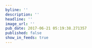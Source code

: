 ```yaml
---
byline: ''
description: ''
headline: ''
image_url: ''
pub_date: 2017-06-21 05:19:38.271357
published: false
show_in_feeds: true
---
```

